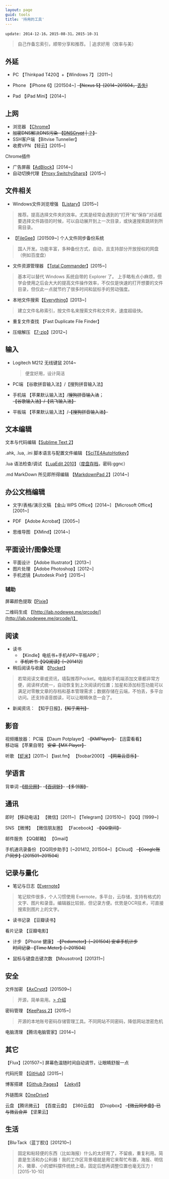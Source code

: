 ```yaml
---
layout: page
guid: tools
title: '持用的工具'
---
```


`update: 2014-12-16，2015-08-31，2015-10-31`

> 自己作备忘索引，顺带分享和推荐。  |  追求好用（效率与美） 

  

## 外延 ##

- PC 【Thinkpad T420i】+【Windows 7】 [2011~]

- Phone 【iPhone 6】[201504~]
<del>【Nexus 5】[2014~201504，[丢失](http://blog.nodewee.me/2015/04/14/when-the-phone-is-lost.html)]</del>

- Pad 【iPad Mini】[2014~]

## 上网 ##

* 浏览器 【[Chrome](http://www.google.cn/intl/zh-CN/chrome/)】
* <del>加密DNS解决DNS污染 【[DNSCrypt](http://www.opendns.com/about/innovations/dnscrypt/) | [？](http://www.williamlong.info/archives/3890.html)】</del>
* SSH客户端 【Bitvise Tunnelier】
* 收费VPN 【轻云】[2015~]


Chrome插件

 - 广告屏蔽【[AdBlock](https://chrome.google.com/webstore/detail/adblock/gighmmpiobklfepjocnamgkkbiglidom)】[2014~]
- 自动切换代理【[Proxy SwitchySharp](https://chrome.google.com/webstore/detail/proxy-switchysharp/dpplabbmogkhghncfbfdeeokoefdjegm)】[2015~]



## 文件相关 ##

* Windows文件浏览增强 【[Listary](http://www.listary.com/)】[2015~]
> 推荐。提高选择文件夹的效率。尤其是经常会遇到的“打开”和“保存”对话框要选择文件路径的时候，可以自动展开到上一次目录，或快速搜索跳转到所需目录。

* 【[FileGee](http://cn.filegee.com/)】[201509~] 个人文件同步备份系统 
> 国人开发。功能丰富，多种备份方式，自动，且支持部分开放授权的网盘（例如百度盘）

* 文件资源管理器 【[Total Commander](http://www.ghisler.com/)】[2015~]
> 基本可以替代 Windows 系统自带的 Explorer 了。 上手略有点小麻烦，但学会使用之后会大大的提高文件操作效率，不仅仅是快速的打开想要的文件目录，但仅此一点就节约了很多时间和鼠标手的劳动强度。

* 本地文件搜索【[Everything](http://www.voidtools.com/)】[2013~]
> 建立文件名称索引，按文件名来搜索文件和文件夹，速度超级快。

* 重复文件查找 【Fast Duplicate File Finder】

* 压缩解压 【[7-zip](http://www.7-zip.org/)】[2012~]


## 输入 ##
- Logitech M212 无线键鼠 2014~
	> 便宜好用，设计简洁

- PC端 【谷歌拼音输入法】/【搜狗拼音输入法】
- 手机端 【苹果默认输入法】/<del>搜狗拼音输入法</del>；<del>【谷歌输入法】/【讯飞输入法】</del>
- 平板端 【苹果默认输入法】/<del>【搜狗拼音输入法】</del>



## 文本编辑 ##

文本与代码编辑【[Sublime Text 2](http://www.sublimetext.com/)】

.ahk, .lua, .ini 脚本语言与配置文件编辑 【[SciTE4AutoHotkey](http://fincs.ahk4.net/scite4ahk/)】

.lua 语法检查/调试
【[LuaEdit 2010](http://luaforge.net/projects/luaedit/)】（[度盘存档](http://pan.baidu.com/s/1mgDRrF6)，密码:ggnc）

.md MarkDown 所见即所得编辑
【[MarkdownPad 2](http://markdownpad.com/)】[2014~]

## 办公文档编辑 ##

* 文字/表格/演示文稿
【金山 WPS Office】[2014~]
【Microsoft Office】[2001~]

* PDF 【Adobe Acrobat】[2005~]

* 思维导图 【XMind】[2014~]

## 平面设计/图像处理 ##
* 平面设计 【Adobe Illustrator】[2013~]
* 图片处理 【Adobe Photoshop】[2012~]
* 手机滤镜【Autodesk Pixlr】[2015~]

### 辅助 ###

屏幕颜色提取【[Pixie](http://www.nattyware.com/pixie.php)】

二维码生成 【[http://lab.nodewee.me/qrcode/](http://lab.nodewee.me/qrcode/)】


## 阅读 ##

* 读书
	* 【Kindle】电纸书+手机APP+平板APP；
	* <del>手机听书【QQ阅读】[~201412]</del>
* 稍后阅读与收藏 【[Pocket](https://getpocket.com/)】
> 若常阅读文章或资讯，墙裂推荐Pocket。电脑和手机端添加文章都非常方便，阅读样式统一，自动恢复到上次阅读的位置；加星和添加标签功能可以满足对零散文章的存档和基本管理需求；数据存储在云端，不怕丢，多平台访问。还支持语音朗读，可以让眼睛休息一会了。

* 新闻资讯：
【知乎日报】，<del>【知乎周刊】</del>


## 影音 ##

视频播放器：
PC端 【Daum Potplayer】 <del>【KMPlayer】</del> 【迅雷看看】  
移动端 【苹果自带】 <del>安卓【MX Player】</del>

听歌
【[虾米](http://www.xiami.com)】[2011~]
【last.fm】
【foobar2000】
<del>【网易云音乐】</del>



## 学语言 ##
背单词
<del>【[扇贝网](http://www.shanbay.com/)】</del>
<del>【[百词斩](http://www.baicizhan.com/)】</del>
<del>【多邻国】</del>


## 通讯 ##

即时 【移动电话】
【微信】[2011~]
【Telegram】[201510~]
【QQ】[1999~]

SNS 【微博】 【微信朋友圈】 【Facebook】 <del>【QQ空间】</del>  

邮件服务 【QQ邮箱】 【Gmail】  

手机通讯录备份
【QQ同步助手】[~201412, 201504~]
【iCloud】
<del>【Google账户同步】[201501~201504]</del>



## 记录与量化 ##

* 笔记与日志【[Evernote](http://evernote.com/)】
> 笔记软件很多，个人习惯使用 Evernote，多平台，云存储，支持有格式的文字、图片和录音。编辑器比较弱，但记录方便。优势是OCR技术，可直接搜索到图片上的文字。


* 读书记录 【豆瓣读书】


看片记录 【豆瓣电影】

* 计步  【iPhone 健康】
<del>【Pedometer】[~201504] 安卓手机计步</del>  
<del>时间记录 【Time Meter】[~201504]</del>  

* 鼠标与键盘击键次数 【Mousotron】[201311~]


## 安全 ##

文件加密  【[AxCrypt](http://www.axantum.com/AxCrypt/)】[201509~]
> 开源，简单易用。[> 介绍](http://www.iplaysoft.com/axcrypt.html)

密码管理 【[KeePass 2](http://keepass.info/)】[2015~]
> 开源的本地账号密码存储管理工具。不同网站不同密码，降低网站泄密危机

电脑清理 【腾讯电脑管家】[2014~]


## 其它 ##

【Flux】[201507~] 屏幕色温随时间自动调节，让眼睛舒服一点

代码托管 【[GitHub](http://github.com/)】[2015~]

博客搭建
【[Github Pages](https://pages.github.com/)】
【[Jekyll](http://jekyllrb.com/)】

外链图床【[OneDrive](https://onedrive.live.com)】

云盘
【腾讯微云】
【百度云盘】
【360云盘】
【Dropbox】
<del>【微云同步盘】已与微云合并</del>
【坚果云】

## 生活 ##
【Blu·Tack（蓝丁胶)】[201210~]
>固定和粘轻便的东西（比如海报）什么的太好用了，不留痕，重复利用。简直是生活和办公利器！我的工作区背景墙就是用它来帮忙布置，海报、明信片、徽章、小的塑料摆件统统上墙，固定后想再调整位置也毫无压力！[2015-10-10]

